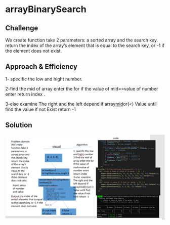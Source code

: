 # arrayBinarySearch




## Challenge
We create function take 2 parameters: a sorted array and the search key. return the index of the array’s element that is equal to the search key, or -1 if the element does not exist.
 


## Approach & Efficiency

1- specific the low and hight number.

2-find the mid of array enter the for if the value of mid==value of number enter return index .

3-else  examine
The right and the left depend if array[mid](>)or(<)
Value until find
the value if not 
Exist return -1




## Solution

![](/challanges/assets/arrayBinarySearch.PNG) 

